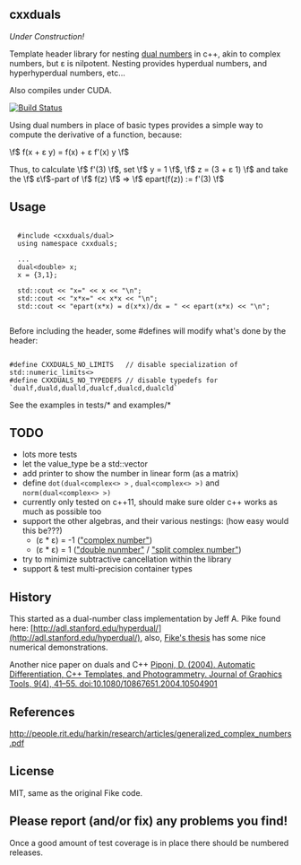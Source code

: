 ## cxxduals

*Under Construction!*

Template header library for nesting [dual
numbers](http://en.wikipedia.org/wiki/Dual_number) in c++, akin to
complex numbers, but &epsilon; is nilpotent.  Nesting provides
hyperdual numbers, and hyperhyperdual numbers, etc...

Also compiles under CUDA.

[![Build Status](https://api.travis-ci.org/tesch1/cxxduals.svg?branch=master)](http://travis-ci.org/tesch1/cxxduals)

Using dual numbers in place of basic types provides a simple way to compute the derivative of a function, because:

\f$ f(x + &epsilon; y) = f(x) + &epsilon; f'(x) y \f$

Thus, to calculate \f$ f'(3) \f$, set \f$ y = 1 \f$, \f$ z = (3 +
&epsilon; 1) \f$ and take the \f$ &epsilon;\f$-part of \f$ f(z) \f$ =>
\f$ epart(f(z)) := f'(3) \f$

## Usage
~~~~~~~~~~~~~~~{.cpp}
  
  #include <cxxduals/dual>
  using namespace cxxduals;

  ...
  dual<double> x;
  x = {3,1};

  std::cout << "x=" << x << "\n";
  std::cout << "x*x=" << x*x << "\n";
  std::cout << "epart(x*x) = d(x*x)/dx = " << epart(x*x) << "\n";
  
~~~~~~~~~~~~~~~

Before including the header, some #defines will modify what's done by
the header:

~~~~~~~~~~~~~~~{.cpp}

#define CXXDUALS_NO_LIMITS   // disable specialization of std::numeric_limits<>
#define CXXDUALS_NO_TYPEDEFS // disable typedefs for `dualf,duald,dualld,dualcf,dualcd,dualcld`

~~~~~~~~~~~~~~~

See the examples in tests/* and examples/*

## TODO
- lots more tests
- let the value_type be a std::vector
- add printer to show the number in linear form (as a matrix)
- define ```dot(dual<complex<> >``` , ```dual<complex<> >)``` and
  ```norm(dual<complex<> >)```
- currently only tested on c++11, should make sure older c++ works as
  much as possible too
- support the other algebras, and their various nestings: (how easy
  would this be???)
  - (&epsilon; * &epsilon;) = -1  (["complex number"](http://en.wikipedia.org/wiki/Complex_number))
  - (&epsilon; * &epsilon;) = 1 (["double
  nunmber"](http://www.euclideanspace.com/maths/algebra/realNormedAlgebra/other/)
  / ["split complex
  number"](http://en.wikipedia.org/wiki/Split-complex_number))
- try to minimize subtractive cancellation within the library
- support & test multi-precision container types

## History

This started as a dual-number class implementation by Jeff A. Pike
found here:
[http://adl.stanford.edu/hyperdual/](http://adl.stanford.edu/hyperdual/),
also, [Fike's thesis](http://purl.stanford.edu/jw107zn5044) has some
nice numerical demonstrations.

Another nice paper on duals and C++ [Piponi, D. (2004). Automatic
Differentiation, C++ Templates, and Photogrammetry. Journal of
Graphics Tools, 9(4),
41–55. doi:10.1080/10867651.2004.10504901](http://citeseerx.ist.psu.edu/viewdoc/download?doi=10.1.1.89.7749&rep=rep1&type=pdf)

## References
http://people.rit.edu/harkin/research/articles/generalized_complex_numbers.pdf


## License
MIT, same as the original Fike code.

## Please report (and/or fix) any problems you find!

Once a good amount of test coverage is in place there should be numbered releases.

